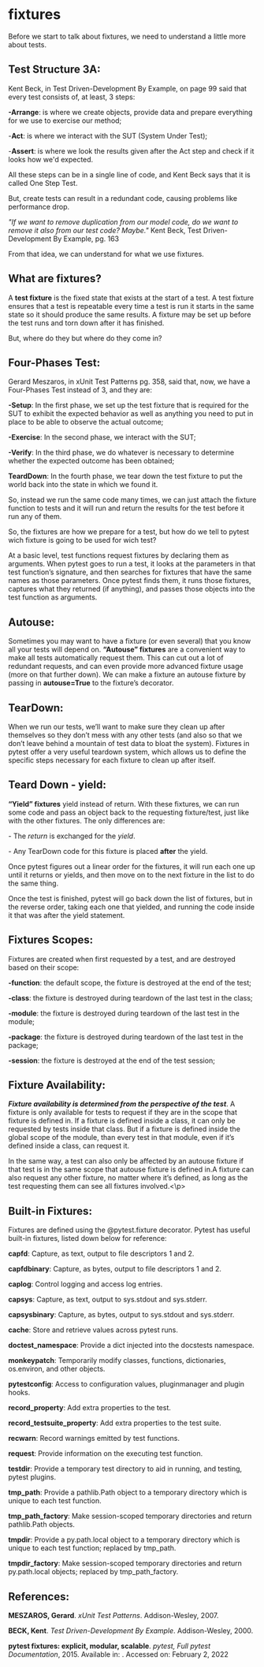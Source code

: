
# fixtures

Before we start to talk about fixtures, we need to understand a little more about tests.<br>

## Test Structure 3A:

Kent Beck, in Test Driven-Development By Example, on page 99 said that every test consists of, at least, 3 steps:<br>

<p><strong>-Arrange</strong>: is where we create objects, provide data and prepare everything for we use to exercise our method;

<p>-<strong>Act</strong>:  is where we interact with the SUT (System Under Test);

<p>-<strong>Assert</strong>: is where we look the results given after the Act step and check if it looks how we'd expected.</p>


<p>All these steps can be in a single line of code, and Kent Beck says that it is called One Step Test.<br>

But, create tests can result in a redundant code, causing problems like performance drop.<br> 

<p><em>"If we want to remove duplication from our model code, do we want to remove it
also from our test code? Maybe."</em> Kent Beck, Test Driven-Development By Example, pg. 163<br>

From that idea, we can understand for what we use fixtures.

## What are fixtures?

A <strong>test fixture</strong> is the fixed state that exists at the start of a test. A test fixture ensures
that a test is repeatable every time a test is run it starts in the same state so it
should produce the same results. A fixture may be set up before the test runs and
torn down after it has finished.

But, where do they but where do they come in?

## Four-Phases Test:

Gerard Meszaros, in xUnit Test Patterns pg. 358, said that, now, we have a Four-Phases Test instead of 3, and they are:

<p><strong>-Setup</strong>: In the first phase, we set up the test fixture that is required for the SUT to exhibit the expected behavior as 
well as anything you need to put in place to be able to observe the actual outcome;


<p><strong>-Exercise</strong>: In the second phase, we interact with the SUT;


<p><strong>-Verify</strong>: In the third phase, we do whatever is necessary to determine whether the expected outcome has been obtained;


<p><strong>TeardDown</strong>: In the fourth phase, we tear down the test fixture to put the world back into the state in which we found it.</p>


<p>So, instead we run the same code many times, we can just attach the fixture function to tests and it will run and return
the results for the test before it run any of them.

So, the fixtures are how we prepare for a test, but how do we tell to pytest wich fixture is going to be used
for wich test?</p>
At a basic level, test functions request fixtures by declaring them as arguments. When pytest goes to run a test, 
it looks at the parameters in that test function’s signature, and then searches for fixtures that have the same 
names as those parameters. Once pytest finds them, it runs those fixtures, captures what they returned (if anything), 
and passes those objects into the test function as arguments.

## Autouse:

Sometimes you may want to have a fixture (or even several) that you know all your tests will depend on. 
<strong>“Autouse” fixtures</strong> are a convenient way to make all tests automatically request them. This can cut out 
a lot of redundant requests, and can even provide more advanced fixture usage (more on that further down).
We can make a fixture an autouse fixture by passing in <strong>autouse=True</strong> to the fixture’s decorator.

## TearDown:

When we run our tests, we’ll want to make sure they clean up after themselves so they don’t mess with 
any other tests (and also so that we don’t leave behind a mountain of test data to bloat the system). 
Fixtures in pytest offer a very useful teardown system, which allows us to define the specific 
steps necessary for each fixture to clean up after itself.

## Teard Down - yield:

<strong>“Yield” fixtures</strong> yield instead of return. With these fixtures, we can run some code and pass an object back 
to the requesting fixture/test, just like with the other fixtures. The only differences are:

<p>- The <em>return</em> is exchanged for the <em>yield</em>.


<p>- Any TearDown code for this fixture is placed <strong>after</strong> the yield.


<p>Once pytest figures out a linear order for the fixtures, it will run each one up until it returns or yields, 
and then move on to the next fixture in the list to do the same thing.<br>
<p>Once the test is finished, pytest will go back down the list of fixtures, but in the reverse order, taking 
each one that yielded, and running the code inside it that was after the yield statement.

## Fixtures Scopes:

Fixtures are created when first requested by a test, and are destroyed based on their scope:

<p><strong>-function</strong>: the default scope, the fixture is destroyed at the end of the test;


<p><strong>-class</strong>: the fixture is destroyed during teardown of the last test in the class;


<p><strong>-module</strong>: the fixture is destroyed during teardown of the last test in the module;


<p><strong>-package</strong>: the fixture is destroyed during teardown of the last test in the package;


<p><strong>-session</strong>: the fixture is destroyed at the end of the test session;


## Fixture Availability:

<strong><em>Fixture availability is determined from the perspective of the test</em></strong>. A fixture is only available for tests 
to request if they are in the scope that fixture is defined in. If a fixture is defined inside a class, it 
can only be requested by tests inside that class. But if a fixture is defined inside the global scope of 
the module, than every test in that module, even if it’s defined inside a class, can request it.

<p>In the same way, a test can also only be affected by an autouse fixture if that test is in the same scope that 
autouse fixture is defined in.A fixture can also request any other fixture, no matter where it’s defined, 
as long as the test requesting them can see all fixtures involved.<\p>

## Built-in Fixtures:

<p>Fixtures are defined using the @pytest.fixture decorator. Pytest has useful built-in fixtures, 
listed down below for reference:

<p><strong>capfd</strong>: Capture, as text, output to file descriptors 1 and 2.

<p><strong>capfdbinary</strong>: Capture, as bytes, output to file descriptors 1 and 2.

<p><strong>caplog</strong>: Control logging and access log entries.

<p><strong>capsys</strong>: Capture, as text, output to sys.stdout and sys.stderr.

<p><strong>capsysbinary</strong>: Capture, as bytes, output to sys.stdout and sys.stderr.

<p><strong>cache</strong>: Store and retrieve values across pytest runs.

<p><strong>doctest_namespace</strong>: Provide a dict injected into the docstests namespace.

<p><strong>monkeypatch</strong>: Temporarily modify classes, functions, dictionaries, os.environ, and other objects.

<p><strong>pytestconfig</strong>: Access to configuration values, pluginmanager and plugin hooks.

<p><strong>record_property</strong>: Add extra properties to the test.

<p><strong>record_testsuite_property</strong>: Add extra properties to the test suite.

<p><strong>recwarn</strong>: Record warnings emitted by test functions.

<p><strong>request</strong>: Provide information on the executing test function.

<p><strong>testdir</strong>: Provide a temporary test directory to aid in running, and testing, pytest plugins.

<p><strong>tmp_path</strong>: Provide a pathlib.Path object to a temporary directory which is unique to each test function.

<p><strong>tmp_path_factory</strong>: Make session-scoped temporary directories and return pathlib.Path objects.

<p><strong>tmpdir</strong>: Provide a py.path.local object to a temporary directory which is unique to each test function; replaced by tmp_path.

<p><strong>tmpdir_factory</strong>: Make session-scoped temporary directories and return py.path.local objects; replaced by tmp_path_factory.

## References:

<p><strong>MESZAROS, Gerard</strong>. <em>xUnit Test Patterns</em>. Addison-Wesley, 2007.<br>
<p><strong>BECK, Kent</strong>. <em>Test Driven-Development By Example</em>. Addison-Wesley, 2000.<br>
<p><strong>pytest fixtures: explicit, modular, scalable</strong>. <em>pytest, Full pytest Documentation</em>, 2015. Available in: 
<https://docs.pytest.org/en/6.2.x/fixture.html#what-fixtures-are>. Accessed on: February 2, 2022
